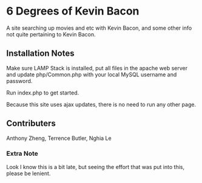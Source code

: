 # 6 Degrees of Kevin Bacon
A site searching up movies and etc with Kevin Bacon, and some other info
not quite pertaining to Kevin Bacon.

## Installation Notes
Make sure LAMP Stack is installed, put all files in the apache web server
and update php/Common.php with your local MySQL username and password.

Run index.php to get started.

Because this site uses ajax updates, there is no need to run any other page.

## Contributers
Anthony Zheng, Terrence Butler, Nghia Le

### Extra Note
Look I know this is a bit late, but seeing the effort that was put into this,
please be lenient.
